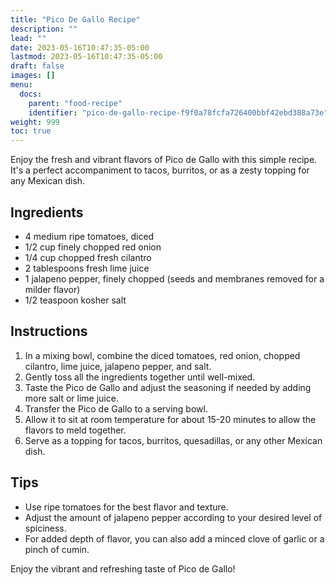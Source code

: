 ```yaml
---
title: "Pico De Gallo Recipe"
description: ""
lead: ""
date: 2023-05-16T10:47:35-05:00
lastmod: 2023-05-16T10:47:35-05:00
draft: false 
images: []
menu:
  docs:
    parent: "food-recipe"
    identifier: "pico-de-gallo-recipe-f9f0a78fcfa726400bbf42ebd388a73e"
weight: 999
toc: true
---
```


Enjoy the fresh and vibrant flavors of Pico de Gallo with this simple recipe. It's a perfect accompaniment to tacos, burritos, or as a zesty topping for any Mexican dish.

## Ingredients

- 4 medium ripe tomatoes, diced
- 1/2 cup finely chopped red onion
- 1/4 cup chopped fresh cilantro
- 2 tablespoons fresh lime juice
- 1 jalapeno pepper, finely chopped (seeds and membranes removed for a milder flavor)
- 1/2 teaspoon kosher salt

## Instructions

1. In a mixing bowl, combine the diced tomatoes, red onion, chopped cilantro, lime juice, jalapeno pepper, and salt.
2. Gently toss all the ingredients together until well-mixed.
3. Taste the Pico de Gallo and adjust the seasoning if needed by adding more salt or lime juice.
4. Transfer the Pico de Gallo to a serving bowl.
5. Allow it to sit at room temperature for about 15-20 minutes to allow the flavors to meld together.
6. Serve as a topping for tacos, burritos, quesadillas, or any other Mexican dish.

## Tips

- Use ripe tomatoes for the best flavor and texture.
- Adjust the amount of jalapeno pepper according to your desired level of spiciness.
- For added depth of flavor, you can also add a minced clove of garlic or a pinch of cumin.

Enjoy the vibrant and refreshing taste of Pico de Gallo!
